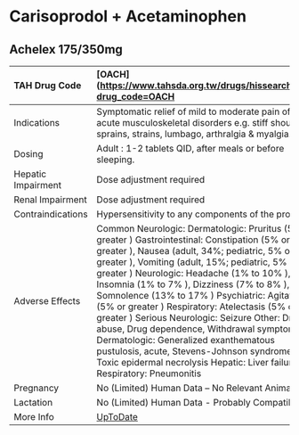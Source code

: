 # Carisoprodol + Acetaminophen

## Achelex 175/350mg

| TAH Drug Code      | [OACH](https://www.tahsda.org.tw/drugs/hissearch.php?drug_code=OACH                                                                                                                                                                                                                                                                                                                                                                                                                                                                                                                                                                                        |
|:-------------------|:-----------------------------------------------------------------------------------------------------------------------------------------------------------------------------------------------------------------------------------------------------------------------------------------------------------------------------------------------------------------------------------------------------------------------------------------------------------------------------------------------------------------------------------------------------------------------------------------------------------------------------------------------------------|
| Indications        | Symptomatic relief of mild to moderate pain of acute musculoskeletal disorders e.g. stiff shoulder, sprains, strains, lumbago, arthralgia & myalgia.                                                                                                                                                                                                                                                                                                                                                                                                                                                                                                       |
| Dosing             | Adult : 1-2 tablets QID, after meals or before sleeping.                                                                                                                                                                                                                                                                                                                                                                                                                                                                                                                                                                                                   |
| Hepatic Impairment | Dose adjustment required                                                                                                                                                                                                                                                                                                                                                                                                                                                                                                                                                                                                                                   |
| Renal Impairment   | Dose adjustment required                                                                                                                                                                                                                                                                                                                                                                                                                                                                                                                                                                                                                                   |
| Contraindications  | Hypersensitivity to any components of the product.                                                                                                                                                                                                                                                                                                                                                                                                                                                                                                                                                                                                         |
| Adverse Effects    | Common Neurologic: Dermatologic: Pruritus (5% or greater ) Gastrointestinal: Constipation (5% or greater ), Nausea (adult, 34%; pediatric, 5% or greater ), Vomiting (adult, 15%; pediatric, 5% or greater ) Neurologic: Headache (1% to 10% ), Insomnia (1% to 7% ), Dizziness (7% to 8% ), Somnolence (13% to 17% ) Psychiatric: Agitation (5% or greater ) Respiratory: Atelectasis (5% or greater ) Serious Neurologic: Seizure Other: Drug abuse, Drug dependence, Withdrawal symptom Dermatologic: Generalized exanthematous pustulosis, acute, Stevens-Johnson syndrome, Toxic epidermal necrolysis Hepatic: Liver failure Respiratory: Pneumonitis |
| Pregnancy          | No (Limited) Human Data – No Relevant Animal Data                                                                                                                                                                                                                                                                                                                                                                                                                                                                                                                                                                                                          |
| Lactation          | No (Limited) Human Data - Probably Compatible                                                                                                                                                                                                                                                                                                                                                                                                                                                                                                                                                                                                              |
| More Info          | [UpToDate](https://www.uptodate.com/contents/carisoprodol-and-acetaminophen-drug-information)                                                                                                                                                                                                                                                                                                                                                                                                                                                                                                                                                              |

